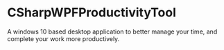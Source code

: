 # CSharpWPFProductivityTool
A windows 10 based desktop application to better manage your time, and complete your work more productively.
